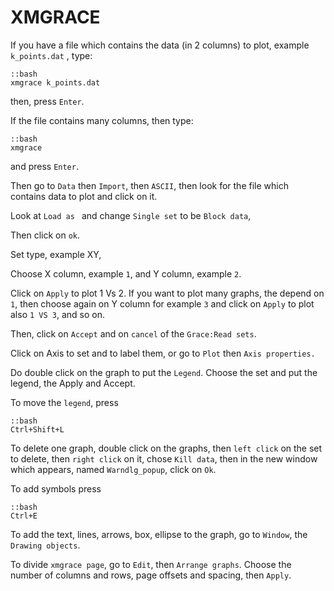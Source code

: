 XMGRACE
=========

If you have a file which contains the data (in 2 columns) to plot, example ```k_points.dat``` , type:

	::bash
	xmgrace k_points.dat

then, press ```Enter```. 


 If the file contains many columns, then type:

	::bash
	xmgrace

and press ```Enter```. 

Then go to ```Data``` then ```Import```, then ```ASCII```, then look for the file which contains data to plot and click on it.

Look at ```Load as ``` and change ```Single set``` to be ```Block data```, 

Then click on ```ok```.

Set type, example XY,

Choose X column, example ```1```, and Y column, example  ```2```.

Click on ```Apply```  to plot 1 Vs 2. If you want to plot many graphs, the depend on ```1```, then choose again on Y column for example ```3``` and click on ```Apply``` to plot also ```1 VS 3```, and so on. 

Then, click on ```Accept``` and on ```cancel``` of the ```Grace:Read sets```.

Click on Axis to set and to label them, or go to ```Plot``` then ```Axis properties.```

Do double click on the graph to put the ```Legend```.  Choose the set and put the legend, the Apply and Accept.

To move the ```legend```, press

	::bash
	Ctrl+Shift+L


To delete one graph, double click on the graphs, then  ```left click``` on the set to delete, then ```right click``` on it, chose ```Kill data```, then in the new window which appears, named ```Warndlg_popup```, click on ```Ok```.

 To add symbols press

	::bash
	Ctrl+E

To add the text, lines, arrows, box, ellipse to the graph, go to ```Window```, the ```Drawing objects```.

To divide ```xmgrace page```, go to ```Edit```, then ```Arrange graphs```. Choose the number of columns and rows, page offsets and spacing, then ```Apply```.


